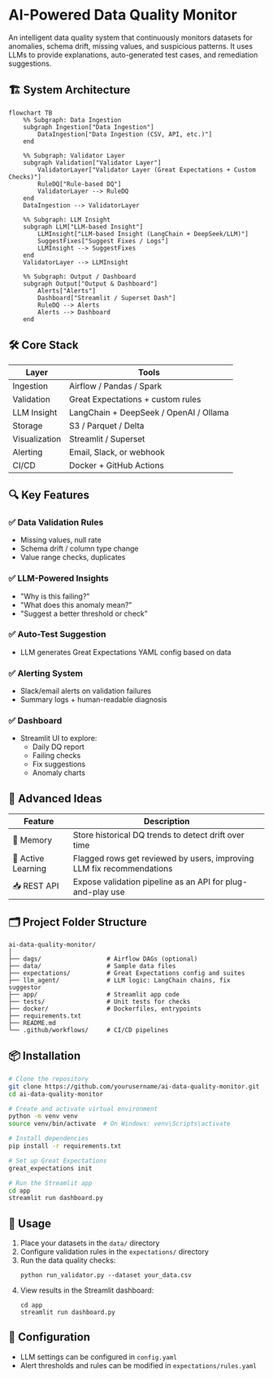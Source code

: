 # AI-Powered Data Quality Monitor

An intelligent data quality system that continuously monitors datasets for anomalies, schema drift, missing values, and suspicious patterns. It uses LLMs to provide explanations, auto-generated test cases, and remediation suggestions.

## 🏗️ System Architecture

```mermaid
flowchart TB
    %% Subgraph: Data Ingestion
    subgraph Ingestion["Data Ingestion"]
        DataIngestion["Data Ingestion (CSV, API, etc.)"]
    end

    %% Subgraph: Validator Layer
    subgraph Validation["Validator Layer"]
        ValidatorLayer["Validator Layer (Great Expectations + Custom Checks)"]
        RuleDQ["Rule-based DQ"]
        ValidatorLayer --> RuleDQ
    end
    DataIngestion --> ValidatorLayer

    %% Subgraph: LLM Insight
    subgraph LLM["LLM-based Insight"]
        LLMInsight["LLM-based Insight (LangChain + DeepSeek/LLM)"]
        SuggestFixes["Suggest Fixes / Logs"]
        LLMInsight --> SuggestFixes
    end
    ValidatorLayer --> LLMInsight

    %% Subgraph: Output / Dashboard
    subgraph Output["Output & Dashboard"]
        Alerts["Alerts"]
        Dashboard["Streamlit / Superset Dash"]
        RuleDQ --> Alerts
        Alerts --> Dashboard
    end
```

## 🛠️ Core Stack

| Layer | Tools |
|-------|-------|
| Ingestion | Airflow / Pandas / Spark |
| Validation | Great Expectations + custom rules |
| LLM Insight | LangChain + DeepSeek / OpenAI / Ollama |
| Storage | S3 / Parquet / Delta |
| Visualization | Streamlit / Superset |
| Alerting | Email, Slack, or webhook |
| CI/CD | Docker + GitHub Actions |

## 🔍 Key Features

### ✅ Data Validation Rules
* Missing values, null rate
* Schema drift / column type change
* Value range checks, duplicates

### ✅ LLM-Powered Insights
* "Why is this failing?"
* "What does this anomaly mean?"
* "Suggest a better threshold or check"

### ✅ Auto-Test Suggestion
* LLM generates Great Expectations YAML config based on data

### ✅ Alerting System
* Slack/email alerts on validation failures
* Summary logs + human-readable diagnosis

### ✅ Dashboard
* Streamlit UI to explore:
   * Daily DQ report
   * Failing checks
   * Fix suggestions
   * Anomaly charts

## 🚀 Advanced Ideas

| Feature | Description |
|---------|-------------|
| 🧠 Memory | Store historical DQ trends to detect drift over time |
| 🔁 Active Learning | Flagged rows get reviewed by users, improving LLM fix recommendations |
| 📥 REST API | Expose validation pipeline as an API for plug-and-play use |

## 🗂️ Project Folder Structure

```
ai-data-quality-monitor/
│
├── dags/                  # Airflow DAGs (optional)
├── data/                  # Sample data files
├── expectations/          # Great Expectations config and suites
├── llm_agent/             # LLM logic: LangChain chains, fix suggestor
├── app/                   # Streamlit app code
├── tests/                 # Unit tests for checks
├── docker/                # Dockerfiles, entrypoints
├── requirements.txt
├── README.md
└── .github/workflows/     # CI/CD pipelines
```

## 📦 Installation

```bash
# Clone the repository
git clone https://github.com/yourusername/ai-data-quality-monitor.git
cd ai-data-quality-monitor

# Create and activate virtual environment
python -m venv venv
source venv/bin/activate  # On Windows: venv\Scripts\activate

# Install dependencies
pip install -r requirements.txt

# Set up Great Expectations
great_expectations init

# Run the Streamlit app
cd app
streamlit run dashboard.py
```

## 🚀 Usage

1. Place your datasets in the `data/` directory
2. Configure validation rules in the `expectations/` directory
3. Run the data quality checks:
   ```
   python run_validator.py --dataset your_data.csv
   ```
4. View results in the Streamlit dashboard:
   ```
   cd app
   streamlit run dashboard.py
   ```

## 🔧 Configuration

- LLM settings can be configured in `config.yaml`
- Alert thresholds and rules can be modified in `expectations/rules.yaml`